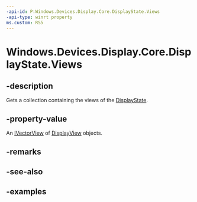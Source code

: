 ```yaml
---
-api-id: P:Windows.Devices.Display.Core.DisplayState.Views
-api-type: winrt property
ms.custom: RS5
---
```


<!-- Property syntax.
public IVectorView<DisplayView> Views { get; }
-->

# Windows.Devices.Display.Core.DisplayState.Views

## -description
Gets a collection containing the views of the [DisplayState](displaystate.md).

## -property-value
An [IVectorView](/uwp/api/windows.foundation.collections.ivectorview_t_) of [DisplayView](displayview.md) objects.

## -remarks

## -see-also

## -examples
